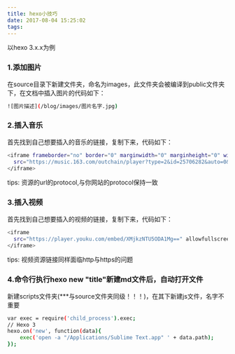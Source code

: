 ```yaml
---
title: hexo小技巧
date: 2017-08-04 15:25:02
tags:
---
```

以hexo 3.x.x为例

### 1.添加图片

在source目录下新建文件夹，命名为images，此文件夹会被编译到public文件夹下，在文档中插入图片的代码如下：

``` bash 
![图片描述](/blog/images/图片名字.jpg)
```

### 2.插入音乐

首先找到自己想要插入的音乐的链接，复制下来，代码如下：

``` bash 
<iframe frameborder="no" border="0" marginwidth="0" marginheight="0" width=330 height=86   
  src="https://music.163.com/outchain/player?type=2&id=25706282&auto=0&height=66">  
</iframe> 
```
tips: 资源的url的protocol,与你网站的protocol保持一致

### 3.插入视频

首先找到自己想要插入的视频的链接，复制下来，代码如下：

``` bash 
<iframe      
  src="https://player.youku.com/embed/XMjkzNTU5ODA1Mg==" allowfullscreen>  
</iframe>
```

tips: 视频资源链接同样面临http与https的问题

### 4.命令行执行hexo new "title"新建md文件后，自动打开文件

新建scripts文件夹(***与source文件夹同级！！！)，在其下新建js文件，名字不重要

``` bash 
var exec = require('child_process').exec;
// Hexo 3
hexo.on('new', function(data){
    exec('open -a "/Applications/Sublime Text.app" ' + data.path);
});
```